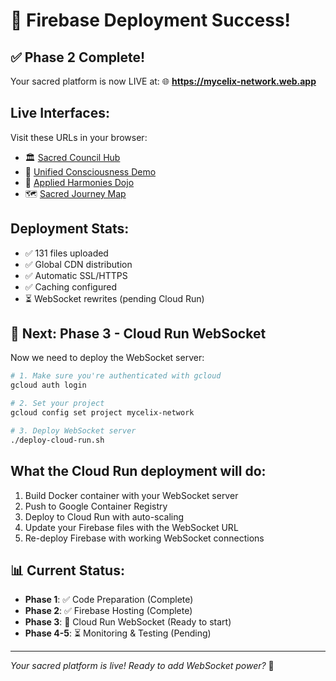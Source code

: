 # 🎉 Firebase Deployment Success!

## ✅ Phase 2 Complete!

Your sacred platform is now LIVE at:
🌐 **https://mycelix-network.web.app**

## Live Interfaces:

Visit these URLs in your browser:
- 🏛️ [Sacred Council Hub](https://mycelix-network.web.app/sacred-council-hub.html)
- 🌌 [Unified Consciousness Demo](https://mycelix-network.web.app/unified-consciousness-demo.html)
- 🥋 [Applied Harmonies Dojo](https://mycelix-network.web.app/applied-harmonies-dojo.html)
- 🗺️ [Sacred Journey Map](https://mycelix-network.web.app/sacred-constellation-map.html)

## Deployment Stats:
- ✅ 131 files uploaded
- ✅ Global CDN distribution
- ✅ Automatic SSL/HTTPS
- ✅ Caching configured
- ⏳ WebSocket rewrites (pending Cloud Run)

## 🚀 Next: Phase 3 - Cloud Run WebSocket

Now we need to deploy the WebSocket server:

```bash
# 1. Make sure you're authenticated with gcloud
gcloud auth login

# 2. Set your project
gcloud config set project mycelix-network

# 3. Deploy WebSocket server
./deploy-cloud-run.sh
```

## What the Cloud Run deployment will do:
1. Build Docker container with your WebSocket server
2. Push to Google Container Registry
3. Deploy to Cloud Run with auto-scaling
4. Update your Firebase files with the WebSocket URL
5. Re-deploy Firebase with working WebSocket connections

## 📊 Current Status:
- **Phase 1**: ✅ Code Preparation (Complete)
- **Phase 2**: ✅ Firebase Hosting (Complete) 
- **Phase 3**: 🔄 Cloud Run WebSocket (Ready to start)
- **Phase 4-5**: ⏳ Monitoring & Testing (Pending)

---

*Your sacred platform is live! Ready to add WebSocket power?* 🚀